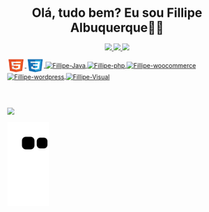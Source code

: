 <h1 align="center">Olá, tudo bem? Eu sou Fillipe Albuquerque🙋‍♂️</h1>
<div align="center">
  <a href="https://github.com/Fillipe-Albuquerque-Moreira-Dos-Santos/">
  <img height="180em" src="https://github-readme-stats.vercel.app/api?username=Fillipe-Albuquerque-Moreira-Dos-Santos&theme=vision-friendly-dark&show_icons=true"/>
  <img height="180em" src="https://github-readme-stats.vercel.app/api/top-langs/?username=fILLIPE&layout=compact&langs_count=7&theme=vision-friendly-dark"/>
     <img height="180em" src="https://github-readme-stats.vercel.app/api?username=anuraghazra"/>
</div>
  <br>

  <a href="https://github.com/Fillipe">
  
  <img align="center" alt="Fillipe-HTML" height="30" width="40" src="https://raw.githubusercontent.com/devicons/devicon/master/icons/html5/html5-original.svg">
  <img align="center" alt="Fillipe-CSS" height="30" width="40" src="https://raw.githubusercontent.com/devicons/devicon/master/icons/css3/css3-original.svg">
    <img align="center" alt="Fillipe-Java" height="30" width="40" src="https://cdn.jsdelivr.net/gh/devicons/devicon/icons/java/java-original-wordmark.svg" />
    <img align="center" alt="Fillipe-php" height="30" width="40" img src="https://cdn.jsdelivr.net/gh/devicons/devicon/icons/php/php-original.svg" />
    <img align="center" alt="Fillipe-woocommerce" height="30" width="40" img src="https://cdn.jsdelivr.net/gh/devicons/devicon/icons/woocommerce/woocommerce-original.svg" />
    <img align="center" alt="Fillipe-wordpress" height="30" width="40" src="https://cdn.jsdelivr.net/gh/devicons/devicon/icons/wordpress/wordpress-plain.svg" />
    <img align="center" alt="Fillipe-Visual" height="30" width="40"src="https://cdn.jsdelivr.net/gh/devicons/devicon/icons/visualstudio/visualstudio-plain.svg" />
</div>

 <br><br>
<div> 
 
  <a href = "mailto:fillipefff@gmail.com"><img src="https://img.shields.io/badge/-Gmail-%23333?style=for-the-badge&logo=gmail&logoColor=white" target="_blank"></a>
 
  ![Snake animation](https://github.com/Fillipe-Albuquerque-Moreira-Dos-Santos/Fillipe-Albuquerque-Moreira-Dos-Santos/blob/output/github-contribution-grid-snake.svg)
 
</div>


